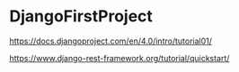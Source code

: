# DjangoFirstProject

https://docs.djangoproject.com/en/4.0/intro/tutorial01/

https://www.django-rest-framework.org/tutorial/quickstart/
